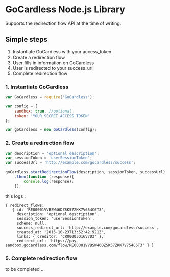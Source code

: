 # GoCardless Node.js Library

Supports the redirection flow API at the time of writing.

## Simple steps

1. Instantiate GoCardless with your access_token.
2. Create a redirection flow
3. User fills in information on GoCardless
4. User is redirected to your success_url
5. Complete redirection flow

### 1. Instantiate GoCardless

```javascript
var GoCardless = require('GoCardless');

var config = {
	sandbox: true, //optional
	token: 'YOUR_SECRET_ACCESS_TOKEN'
};

var goCardless = new GoCardless(config);

```

### 2. Create a redirection flow

```javascript
var description = 'optional description';
var sessionToken = 'userSessionToken';
var successUrl = 'http://example.com/gocardless/success';

goCardless.startRedirectionFlow(description, sessionToken, successUrl)
	.then(function (response){
		console.log(response);
	});
```

this logs : 
```
{ redirect_flows: 
   { id: 'RE00001VVBSW46DZSK57ZKK7V654C6T3',
     description: 'optional description',
     session_token: 'userSessionToken',
     scheme: null,
     success_redirect_url: 'http://example.com/gocardless/success',
     created_at: '2015-10-23T13:52:42.921Z',
     links: { creditor: 'CR00003Q16V7D3' },
     redirect_url: 'https://pay-sandbox.gocardless.com/flow/RE00001VVBSW46DZSK57ZKK7V754C6T3' } }

```

### 5. Complete redirection flow

to be completed ...